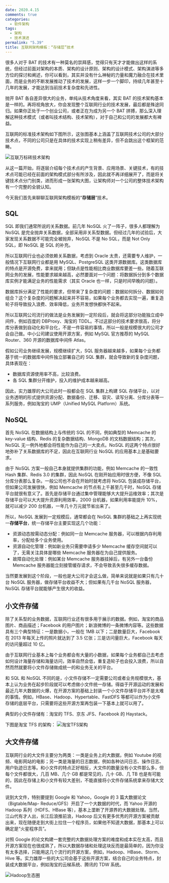 ```yaml
---
date: 2020.4.15
comments: true
categories:
  - 软件架构
tags:
  - 架构
  - 技术演进
permalink: "5.39"
title: 互联网架构模板：“存储层”技术
---
```

很多人对于 BAT 的技术有一种莫名的崇拜感，觉得只有天才才能做出这样的系统，但经过前面对架构的本质、架构的设计原则、架构的设计模式、架构演进等多方位的探讨和阐述，你可以看到，其实并没有什么神秘的力量和魔力融合在技术里面，而是业务的不断发展推动了技术的发展，这样一步一个脚印，持续几年甚至十几年的发展，才能达到当前技术复杂度和先进性。

抛开 BAT 各自差异很大的业务，单纯从技术角度来看，其实 BAT 的技术架构基本是一样的。再将视角放大，你会发现整个互联网行业的技术发展，最后都是殊途同归。如果你正处于一个创业公司，或者正在为成为另一个 BAT 拼搏，那么深入理解这种技术模式（或者叫技术结构、技术架构），对于自己和公司的发展都大有裨益。

互联网的标准技术架构如下图所示，这张图基本上涵盖了互联网技术公司的大部分技术点，不同的公司只是在具体的技术实现上稍有差异，但不会跳出这个框架的范畴。

![互联万标砖技术架构](https://pic.downk.cc/item/5e88b575504f4bcb04323a56.jpg)

从这一篇开始，将逐层介绍每个技术点的产生背景、应用场景、关键技术，有的技术点可能已经在前面的架构模式部分有所涉及，因此就不再详细展开了，而是将关键技术点分门别类，进而形成一张架构大图，让架构师对一个公司的整体技术架构有一个完整的全貌认知。

今天我们首先来聊聊互联网架构模板的“**存储层**”技术。

## SQL

SQL 即我们通常所说的关系数据。前几年 NoSQL 火了一阵子，很多人都理解为 NoSQL 是完全抛弃关系数据，全部采用非关系型数据。但经过几年的试验后，大家发现关系数据不可能完全被抛弃，NoSQL 不是 No SQL，而是 Not Only SQL，即 NoSQL 是 SQL 的补充。

所以互联网行业也必须依赖关系数据，考虑到 Oracle 太贵，还需要专人维护，一般情况下互联网行业都是用 MySQL、PostgreSQL 这类开源数据库。这类数据库的特点是开源免费，拿来就用；但缺点是性能相比商业数据库要差一些。随着互联网业务的发展，性能要求越来越高，必然要面对一个问题：将数据拆分到多个数据库实例才能满足业务的性能需求（其实 Oracle 也一样，只是时间早晚的问题）。

数据库拆分满足了性能的要求，但带来了复杂度的问题：数据如何拆分、数据如何组合？这个复杂度的问题解决起来并不容易，如果每个业务都去实现一遍，重复造轮子将导致投入浪费、效率降低，业务开发想快都快不起来。

所以互联网公司流行的做法是业务发展到一定阶段后，就会将这部分功能独立成中间件，例如百度的 DBProxy、淘宝的 TDDL。不过这部分的技术要求很高，将分库分表做到自动化和平台化，不是一件容易的事情，所以一般是规模很大的公司才会自己做。中小公司建议使用开源方案，例如 MySQL 官方推荐的 MySQL Router、360 开源的数据库中间件 Atlas。

假如公司业务继续发展，规模继续扩大，SQL 服务器越来越多，如果每个业务都基于统一的数据库中间件独立部署自己的 SQL 集群，就会导致新的复杂度问题，具体表现在：

* 数据库资源使用率不高，比较浪费。
* 各 SQL 集群分开维护，投入的维护成本越来越高。

因此，实力雄厚的大公司此时一般都会在 SQL 集群上构建 SQL 存储平台，以对业务透明的形式提供资源分配、数据备份、迁移、容灾、读写分离、分库分表等一系列服务，例如淘宝的 UMP（Unified MySQL Platform）系统。

## NoSQL

首先 NoSQL 在数据结构上与传统的 SQL 的不同，例如典型的 Memcache 的 key-value 结构、Redis 的复杂数据结构、MongoDB 的文档数据结构；其次，NoSQL 无一例外地都会将性能作为自己的一大卖点。NoSQL 的这两个特点很好地弥补了关系数据库的不足，因此在互联网行业 NoSQL 的应用基本上是基础要求。

由于 NoSQL 方案一般自己本身就提供集群的功能，例如 Memcache 的一致性 Hash 集群、Redis 3.0 的集群，因此 NoSQL 在刚开始应用时很方便，不像 SQL 分库分表那么复杂。一般公司也不会在开始时就考虑将 NoSQL 包装成存储平台，但如果公司发展很快，例如 Memcache 的节点有上千甚至几千时，NoSQL 存储平台就很有意义了。首先是存储平台通过集中管理能够大大提升运维效率；其次是存储平台可以大大提升资源利用效率，2000 台机器，如果利用率能提升 10%，就可以减少 200 台机器，一年几十万元就节省出来了。

所以，NoSQL 发展到一定规模后，通常都会在 NoSQL 集群的基础之上再实现统一**存储平台**，统一存储平台主要实现这几个功能：

* 资源动态按需动态分配：例如同一台 Memcache 服务器，可以根据内存利用率，分配给多个业务使用。
* 资源自动化管理：例如新业务只需要申请多少 Memcache 缓存空间就可以了，无需关注具体是哪些 Memcache 服务器在为自己提供服务。
* 故障自动化处理：例如某台 Memcache 服务器挂掉后，有另外一台备份 Memcache 服务器能立刻接管缓存请求，不会导致丢失很多缓存数据。

当然要发展到这个阶段，一般也是大公司才会这么做，简单来说就是如果只有几十台 NoSQL 服务器，做存储平台收益不大；但如果有几千台 NoSQL 服务器，NoSQL 存储平台就能够产生很大的收益。

## 小文件存储

除了关系型的业务数据，互联网行业还有很多用于展示的数据。例如，淘宝的商品图片、商品描述；Facebook 的用户图片；新浪微博的一条微博内容等。这些数据具有三个典型特征：一是数据小，一般在 1MB 以下；二是数量巨大，Facebook 在 2013 年每天上传的照片就达到了 3.5 亿张；三是访问量巨大，Facebook 每天的访问量超过 10 亿。

由于互联网行业基本上每个业务都会有大量的小数据，如果每个业务都自己去考虑如何设计海量存储和海量访问，效率自然会低，重复造轮子也会投入浪费，所以自然而然就要将小文件存储做成统一的和业务无关的平台。

和 SQL 和 NoSQL 不同的是，小文件存储不一定需要公司或者业务规模很大，基本上认为业务在起步阶段就可以考虑做小文件统一存储。得益于开源运动的发展和最近几年大数据的火爆，在开源方案的基础上封装一个小文件存储平台并不是太难的事情。例如，HBase、Hadoop、Hypertable、FastDFS 等都可以作为小文件存储的底层平台，只需要将这些开源方案再包装一下基本上就可以用了。

典型的小文件存储有：淘宝的 TFS、京东 JFS、Facebook 的 Haystack。

下图是淘宝 TFS 的架构：
![淘宝TFS架构](https://pic.downk.cc/item/5e88b901504f4bcb04365af0.jpg)

## 大文件存储

互联网行业的大文件主要分为两类：一类是业务上的大数据，例如 Youtube 的视频、电影网站的电影；另一类是海量的日志数据，例如各种访问日志、操作日志、用户轨迹日志等。和小文件的特点正好相反，大文件的数量没有小文件那么多，但每个文件都很大，几百 MB、几个 GB 都是常见的，几十 GB、几 TB 也是有可能的，因此在存储上和小文件有较大差别，不能直接将小文件存储系统拿来存储大文件。

说到大文件，特别要提到 Google 和 Yahoo，Google 的 3 篇大数据论文（Bigtable/Map- Reduce/GFS）开启了一个大数据的时代，而 Yahoo 开源的 Hadoop 系列（HDFS、HBase 等），基本上垄断了开源界的大数据处理。当然，江山代有才人出，长江后浪推前浪，Hadoop 后又有更多优秀的开源方案被贡献出来，现在随便走到大街上拉住一个程序员，如果他不知道大数据，那基本上可以确定是“火星程序员”。

对照 Google 的论文构建一套完整的大数据处理方案的难度和成本实在太高，而且开源方案现在也很成熟了，所以大数据存储和处理这块反而是最简单的，因为你没有太多选择，只能用这几个流行的开源方案，例如，Hadoop、HBase、Storm、Hive 等。实力雄厚一些的大公司会基于这些开源方案，结合自己的业务特点，封装成大数据平台，例如淘宝的云梯系统、腾讯的 TDW 系统。

![Hadoop生态圈](https://pic.downk.cc/item/5e88b8d5504f4bcb04362f14.jpg)
